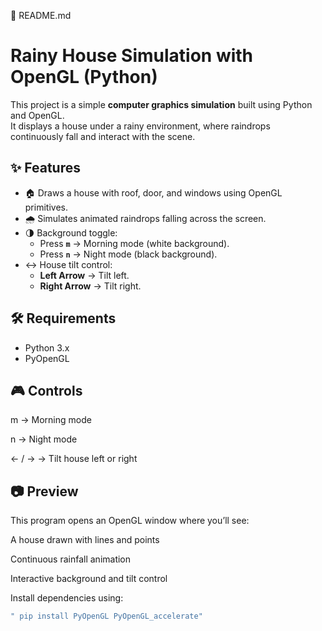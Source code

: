 📖 README.md

# Rainy House Simulation with OpenGL (Python)

This project is a simple **computer graphics simulation** built using Python and OpenGL.  
It displays a house under a rainy environment, where raindrops continuously fall and interact with the scene.  

## ✨ Features
- 🏠 Draws a house with roof, door, and windows using OpenGL primitives.  
- 🌧️ Simulates animated raindrops falling across the screen.  
- 🌗 Background toggle:
  - Press **`m`** → Morning mode (white background).  
  - Press **`n`** → Night mode (black background).  
- ↔️ House tilt control:
  - **Left Arrow** → Tilt left.  
  - **Right Arrow** → Tilt right.  

## 🛠️ Requirements
- Python 3.x  
- PyOpenGL  


## 🎮 Controls

m → Morning mode

n → Night mode

← / → → Tilt house left or right

## 📷 Preview

This program opens an OpenGL window where you’ll see:

A house drawn with lines and points

Continuous rainfall animation

Interactive background and tilt control

Install dependencies using:
```bash
" pip install PyOpenGL PyOpenGL_accelerate"

